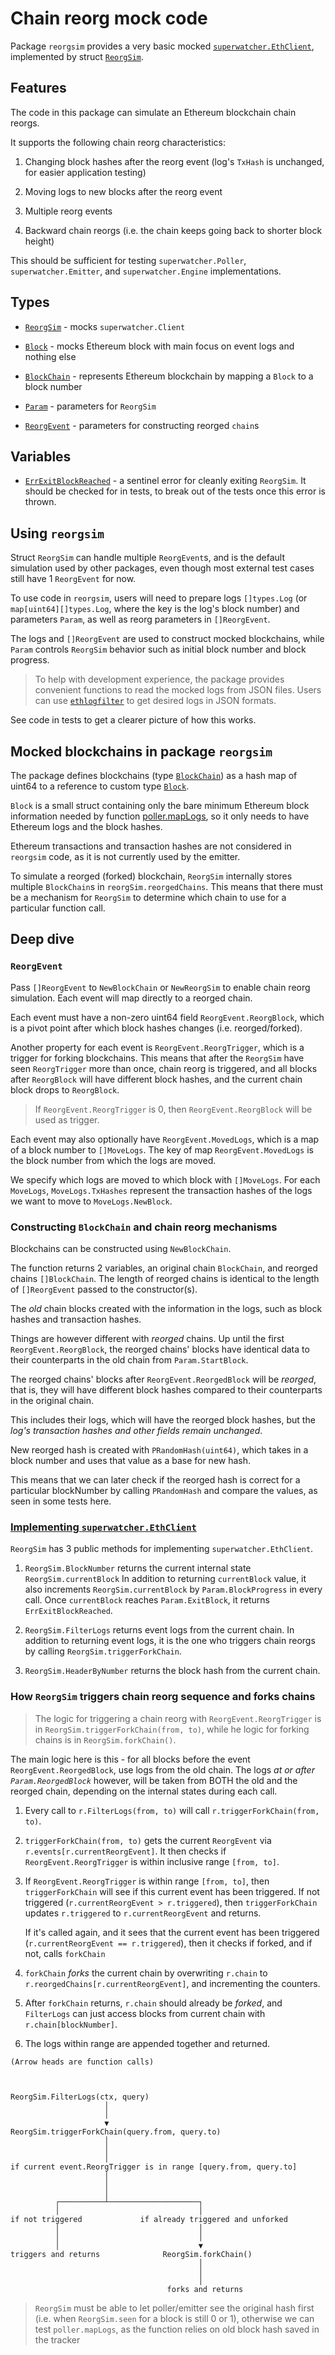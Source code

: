 <!-- markdownlint-configure-file { "MD013": false } -->

# Chain reorg mock code

Package `reorgsim` provides a very basic mocked [`superwatcher.EthClient`](../../ethclient.go),
implemented by struct [`ReorgSim`](./reorgsim.go).

## Features

The code in this package can simulate an Ethereum blockchain chain reorgs.

It supports the following chain reorg characteristics:

1. Changing block hashes after the reorg event (log's `TxHash` is unchanged, for easier application testing)

2. Moving logs to new blocks after the reorg event

3. Multiple reorg events

4. Backward chain reorgs (i.e. the chain keeps going back to shorter block height)

This should be sufficient for testing `superwatcher.Poller`, `superwatcher.Emitter`,
and `superwatcher.Engine` implementations.

## Types

- [`ReorgSim`](./reorgsim.go) - mocks `superwatcher.Client`

- [`Block`](./block.go) - mocks Ethereum block with main focus on event logs and nothing else

- [`BlockChain`](./chain.go) - represents Ethereum blockchain by mapping a `Block` to a block number

- [`Param`](./reorgsim.go) - parameters for `ReorgSim`

- [`ReorgEvent`](./reorgsim.go) - parameters for constructing reorged `chain`s

## Variables

- [`ErrExitBlockReached`](./errors.go) - a sentinel error for cleanly exiting `ReorgSim`.
  It should be checked for in tests, to break out of the tests once this error is thrown.

## Using `reorgsim`

Struct `ReorgSim` can handle multiple `ReorgEvent`s, and is the default simulation used
by other packages, even though most external test cases still have 1 `ReorgEvent` for now.

To use code in `reorgsim`, users will need to prepare logs `[]types.Log` (or `map[uint64][]types.Log`, where the key
is the log's block number) and parameters `Param`, as well as reorg parameters in `[]ReorgEvent`.

The logs and `[]ReorgEvent` are used to construct mocked blockchains,
while `Param` controls `ReorgSim` behavior such as initial block number and block progress.

> To help with development experience, the package provides convenient functions to read the mocked logs from JSON files.
> Users can use [`ethlogfilter`](https://github.com/artnoi43/ethlogfilter) to get desired logs in JSON formats.

See code in tests to get a clearer picture of how this works.

## Mocked blockchains in package `reorgsim`

The package defines blockchains (type [`BlockChain`](./chain.go)) as a hash map of uint64 to
a reference to custom type [`Block`](./block.go).

`Block` is a small struct containing only the bare minimum Ethereum block information
needed by function [poller.mapLogs](../../internal/poller/map_logs.go), so it only needs to have Ethereum logs and the block hashes.

Ethereum transactions and transaction hashes are not considered in `reorgsim` code,
as it is not currently used by the emitter.

To simulate a reorged (forked) blockchain, `ReorgSim` internally stores multiple `BlockChain`s in `reorgSim.reorgedChains`.
This means that there must be a mechanism for `ReorgSim` to determine which chain to use for a particular function call.

## Deep dive

### `ReorgEvent`

Pass `[]ReorgEvent` to `NewBlockChain` or `NewReorgSim` to enable chain reorg simulation.
Each event will map directly to a reorged chain.

Each event must have a non-zero uint64 field `ReorgEvent.ReorgBlock`, which is a pivot point after which
block hashes changes (i.e. reorged/forked).

Another property for each event is `ReorgEvent.ReorgTrigger`, which is a trigger for forking blockchains.
This means that after the `ReorgSim` have seen `ReorgTrigger` more than once, chain reorg is triggered,
and all blocks after `ReorgBlock` will have different block hashes, and the current chain block drops to
`ReorgBlock`.

> If `ReorgEvent.ReorgTrigger` is 0, then `ReorgEvent.ReorgBlock` will be used as trigger.

Each event may also optionally have `ReorgEvent.MovedLogs`, which is a map of a block number to `[]MoveLogs`.
The key of map `ReorgEvent.MovedLogs` is the block number from which the logs are moved.

We specify which logs are moved to which block with `[]MoveLogs`. For each `MoveLogs`, `MoveLogs.TxHashes`
represent the transaction hashes of the logs we want to move to `MoveLogs.NewBlock`.

### Constructing `BlockChain` and chain reorg mechanisms

Blockchains can be constructed using `NewBlockChain`.

The function returns 2 variables, an original chain `BlockChain`, and reorged chains `[]BlockChain`.
The length of reorged chains is identical to the length of `[]ReorgEvent` passed to the constructor(s).

The _old_ chain blocks created with the information in the logs, such as block hashes and transaction hashes.

Things are however different with _reorged_ chains. Up until the first `ReorgEvent.ReorgBlock`,
the reorged chains' blocks have identical data to their counterparts in the old chain from `Param.StartBlock`.

The reorged chains' blocks after `ReorgEvent.ReorgedBlock` will be _reorged_, that is, they will have different
block hashes compared to their counterparts in the original chain.

This includes their logs, which will have the reorged block hashes,
but the _log's transaction hashes and other fields remain unchanged_.

New reorged hash is created with `PRandomHash(uint64)`, which takes in a block number
and uses that value as a base for new hash.

This means that we can later check if the reorged hash is correct for a particular blockNumber
by calling `PRandomHash` and compare the values, as seen in some tests here.

### [Implementing `superwatcher.EthClient`](./reorgsim_ethclient_impl.go)

`ReorgSim` has 3 public methods for implementing `superwatcher.EthClient`.

1. `ReorgSim.BlockNumber` returns the current internal state `ReorgSim.currentBlock`
   In addition to returning `currentBlock` value, it also increments `ReorgSim.currentBlock`
   by `Param.BlockProgress` in every call. Once `currentBlock` reaches `Param.ExitBlock`,
   it returns `ErrExitBlockReached`.

2. `ReorgSim.FilterLogs` returns event logs from the current chain.
   In addition to returning event logs, it is the one who triggers chain reorgs by calling
   `ReorgSim.triggerForkChain`.

3. `ReorgSim.HeaderByNumber` returns the block hash from the current chain.

### How `ReorgSim` triggers chain reorg sequence and forks chains

> The logic for triggering a chain reorg with `ReorgEvent.ReorgTrigger`
> is in `ReorgSim.triggerForkChain(from, to)`, while he logic for forking chains
> is in `ReorgSim.forkChain()`.

The main logic here is this - for all blocks before the event `ReorgEvent.ReorgedBlock`, use logs
from the old chain. The logs _at or after `Param.ReorgedBlock`_ however, will be taken from
BOTH the old and the reorged chain, depending on the internal states during each call.

1. Every call to `r.FilterLogs(from, to)` will call `r.triggerForkChain(from, to)`.

2. `triggerForkChain(from, to)` gets the current `ReorgEvent` via `r.events[r.currentReorgEvent]`.
   It then checks if `ReorgEvent.ReorgTrigger` is within inclusive range `[from, to]`.

3. If `ReorgEvent.ReorgTrigger` is within range `[from, to]`, then `triggerForkChain` will see if
   this current event has been triggered. If not triggered (`r.currentReorgEvent > r.triggered`),
   then `triggerForkChain` updates `r.triggered` to `r.currentReorgEvent` and returns.

   If it's called again, and it sees that the current event has been triggered
   (`r.currentReorgEvent == r.triggered`), then it checks if forked, and if not, calls `forkChain`

4. `forkChain` _forks_ the current chain by overwriting `r.chain` to `r.reorgedChains[r.currentReorgEvent]`,
   and incrementing the counters.

5. After `forkChain` returns, `r.chain` should already be _forked_,
   and `FilterLogs` can just access blocks from current chain with `r.chain[blockNumber]`.

6. The logs within range are appended together and returned.

```text
(Arrow heads are function calls)



ReorgSim.FilterLogs(ctx, query)
                     │
                     │
                     ▼
ReorgSim.triggerForkChain(query.from, query.to)
                     │
                     │
                     │
if current event.ReorgTrigger is in range [query.from, query.to]
                     │
                     │
                     │
          ┌──────────┴────────────────────┐
          │                               │
if not triggered             if already triggered and unforked
          │                               │
          │                               │
          │                               ▼
triggers and returns              ReorgSim.forkChain()
                                          │
                                          │
                                          │
                                   forks and returns

```

> `ReorgSim` must be able to let poller/emitter see the original hash first
> (i.e. when `ReorgSim.seen` for a block is still 0 or 1), otherwise we can test
> `poller.mapLogs`, as the function relies on old block hash saved in the tracker
